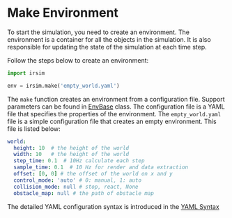 Make Environment
=======

To start the simulation, you need to create an environment. The environment is a container for all the objects in the simulation. It is also responsible for updating the state of the simulation at each time step.

Follow the steps below to create an environment:

```python
import irsim

env = irsim.make('empty_world.yaml')
```

The `make` function creates an environment from a configuration file. Support parameters can be found in [EnvBase]() class. The configuration file is a YAML file that specifies the properties of the environment. The `empty_world.yaml` file is a simple configuration file that creates an empty environment. This file is listed below:

```yaml
world:
  height: 10  # the height of the world
  width: 10   # the height of the world
  step_time: 0.1  # 10Hz calculate each step
  sample_time: 0.1  # 10 Hz for render and data extraction 
  offset: [0, 0] # the offset of the world on x and y 
  control_mode: 'auto' # 0: manual, 1: auto
  collision_mode: null # stop, react, None
  obstacle_map: null # the path of obstacle map
```

The detailed YAML configuration syntax is introduced in the [YAML Syntax]()

